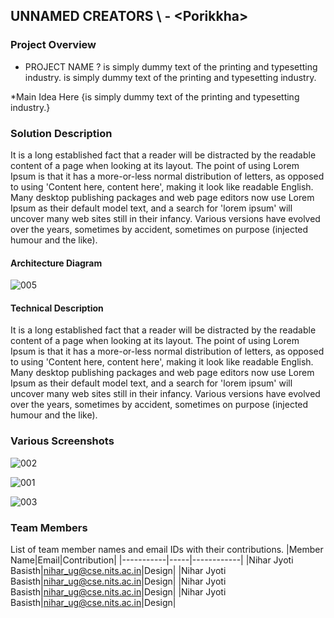 ## UNNAMED CREATORS \ - \<Porikkha>




### Project Overview


* PROJECT NAME ? is simply dummy text of the printing and typesetting industry.
is simply dummy text of the printing and typesetting industry.

*Main Idea Here {is simply dummy text of the printing and typesetting industry.}

### Solution Description

It is a long established fact that a reader will be distracted by the readable content of a page when looking at its layout. The point of using Lorem Ipsum is that it has a more-or-less normal distribution of letters, as opposed to using 'Content here, content here', making it look like readable English. Many desktop publishing packages and web page editors now use Lorem Ipsum as their default model text, and a search for 'lorem ipsum' will uncover many web sites still in their infancy. Various versions have evolved over the years, sometimes by accident, sometimes on purpose (injected humour and the like).  

#### Architecture Diagram

![005](public/img/005.png)

#### Technical Description

It is a long established fact that a reader will be distracted by the readable content of a page when looking at its layout. The point of using Lorem Ipsum is that it has a more-or-less normal distribution of letters, as opposed to using 'Content here, content here', making it look like readable English. Many desktop publishing packages and web page editors now use Lorem Ipsum as their default model text, and a search for 'lorem ipsum' will uncover many web sites still in their infancy. Various versions have evolved over the years, sometimes by accident, sometimes on purpose (injected humour and the like).




### Various Screenshots

![002](public/img/002.PNG)


![001](public/img/001.PNG)

![003](public/004.PNG)


### Team Members
List of team member names and email IDs with their contributions.
|Member Name|Email|Contribution|
|-----------|-----|------------|
|Nihar Jyoti Basisth|nihar_ug@cse.nits.ac.in|Design|
|Nihar Jyoti Basisth|nihar_ug@cse.nits.ac.in|Design|
|Nihar Jyoti Basisth|nihar_ug@cse.nits.ac.in|Design|
|Nihar Jyoti Basisth|nihar_ug@cse.nits.ac.in|Design|

